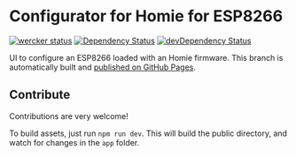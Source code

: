 Configurator for Homie for ESP8266
==================================

[![wercker status](https://app.wercker.com/status/8a8bf673807753630086402514ff3bc0/s/configurator "wercker status")](https://app.wercker.com/project/bykey/8a8bf673807753630086402514ff3bc0)
[![Dependency Status](https://david-dm.org/marvinroger/homie-esp8266/configurator.svg)](https://david-dm.org/marvinroger/homie-esp8266/configurator)
[![devDependency Status](https://david-dm.org/marvinroger/homie-esp8266/configurator/dev-status.svg)](https://david-dm.org/marvinroger/homie-esp8266/configurator#info=devDependencies)

UI to configure an ESP8266 loaded with an Homie firmware. This branch is automatically built and [published on GitHub Pages](https://github.com/marvinroger/homie-esp8266/tree/gh-pages).

## Contribute

Contributions are very welcome!

To build assets, just run `npm run dev`.
This will build the public directory, and watch for changes in the `app` folder.
